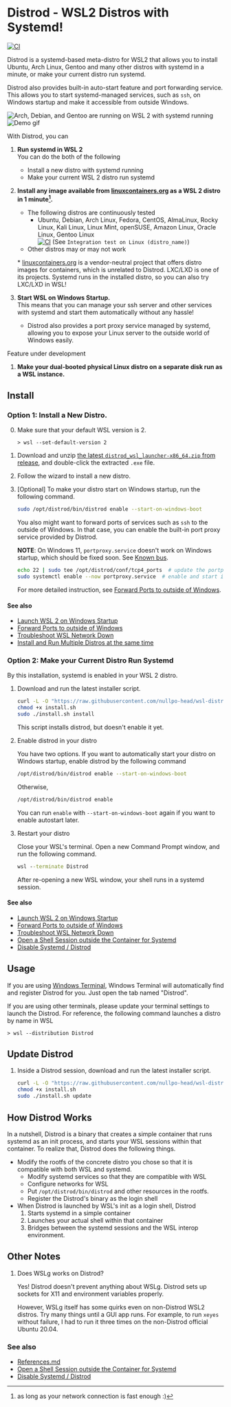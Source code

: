 # Distrod - WSL2 Distros with Systemd!

[![CI](https://github.com/nullpo-head/wsl-distrod/actions/workflows/ci.yaml/badge.svg)](https://github.com/nullpo-head/wsl-distrod/actions)

Distrod is a systemd-based meta-distro for WSL2 that allows you to install Ubuntu, Arch Linux, Gentoo and many other distros
with systemd in a minute, or make your current distro run systemd.

Distrod also provides built-in auto-start feature and port forwarding service.
This allows you to start systemd-managed services, such as `ssh`, on Windows startup and make it accessible from outside Windows.

![Arch, Debian, and Gentoo are running on WSL 2 with systemd running](docs/distrod_shot1.png)
![Demo gif](docs/distrod_demo.gif)

With Distrod, you can

1. **Run systemd in WSL 2**  
   You can do the both of the following

   - Install a new distro with systemd running
   - Make your current WSL 2 distro run systemd

2. **Install any image available from [linuxcontainers.org](https://linuxcontainers.org) as a WSL 2 distro in 1 minute[^1].**

   - The following distros are continuously tested
     - Ubuntu, Debian, Arch Linux, Fedora, CentOS, AlmaLinux,
       Rocky Linux, Kali Linux, Linux Mint, openSUSE, Amazon Linux,
       Oracle Linux, Gentoo Linux  
       [![CI](https://github.com/nullpo-head/wsl-distrod/actions/workflows/ci.yaml/badge.svg)](https://github.com/nullpo-head/wsl-distrod/actions) (See `Integration test on Linux (distro_name)`)
   - Other distros may or may not work

   \* [linuxcontainers.org](https://linuxcontainers.org) is a vendor-neutral project that offers distro images for
   containers, which is unrelated to Distrod. LXC/LXD is one of its projects.
   Systemd runs in the installed distro, so you can also try LXC/LXD in WSL!

3. **Start WSL on Windows Startup.**  
   This means that you can manage your ssh server and other services with systemd and start them automatically without any hassle!
   - Distrod also provides a port proxy service managed by systemd,
     allowing you to expose your Linux server to the outside world of Windows easily.

Feature under development

1. **Make your dual-booted physical Linux distro on a separate disk run as a WSL instance.**

[^1]: as long as your network connection is fast enough :)

## Install

### Option 1: Install a New Distro.

0. Make sure that your default WSL version is 2.

   ```console
   > wsl --set-default-version 2
   ```

1. Download and unzip [the latest `distrod_wsl_launcher-x86_64.zip` from release](https://github.com/nullpo-head/wsl-distrod/releases/latest/download/distrod_wsl_launcher-x86_64.zip), and double-click the extracted `.exe` file.

2. Follow the wizard to install a new distro.

3. \[Optional\] To make your distro start on Windows startup, run the following command.

   ```bash
   sudo /opt/distrod/bin/distrod enable --start-on-windows-boot
   ```

   You also might want to forward ports of services such as `ssh` to the outside of Windows.
   In that case, you can enable the built-in port proxy service provided by Distrod.

   **NOTE**: On Windows 11, `portproxy.service` doesn't work on Windows startup, which should be fixed soon. See [Known bus](docs/references.md#know-bugs).

   ```bash
   echo 22 | sudo tee /opt/distrod/conf/tcp4_ports  # update the portproxy.service's configuration
   sudo systemctl enable --now portproxy.service  # enable and start it
   ```

   For more detailed instruction, see [Forward Ports to outside of Windows](docs/references.md#forward-ports-to-outside-of-windows).

#### See also

- [Launch WSL 2 on Windows Startup](docs/references.md#launch-wsl-2-on-windows-startup)
- [Forward Ports to outside of Windows](docs/references.md#forward-ports-to-outside-of-windows)
- [Troubleshoot WSL Network Down](docs/references.md#troubleshoot-wsl-network-down)
- [Install and Run Multiple Distros at the same time](docs/references.md#install-and-run-multiple-distros-at-the-same-time)

### Option 2: Make your Current Distro Run Systemd

By this installation, systemd is enabled in your WSL 2 distro.

1. Download and run the latest installer script.

   ```bash
   curl -L -O "https://raw.githubusercontent.com/nullpo-head/wsl-distrod/main/install.sh"
   chmod +x install.sh
   sudo ./install.sh install
   ```

   This script installs distrod, but doesn't enable it yet.

2. Enable distrod in your distro

   You have two options.
   If you want to automatically start your distro on Windows startup, enable distrod by the following command

   ```bash
   /opt/distrod/bin/distrod enable --start-on-windows-boot
   ```

   Otherwise,

   ```bash
   /opt/distrod/bin/distrod enable
   ```

   You can run `enable` with `--start-on-windows-boot` again if you want to enable autostart later.

3. Restart your distro

   Close your WSL's terminal.
   Open a new Command Prompt window, and run the following command.

   ```bat
   wsl --terminate Distrod
   ```

   After re-opening a new WSL window, your shell runs in a systemd session.

#### See also

- [Launch WSL 2 on Windows Startup](docs/references.md#launch-wsl-2-on-windows-startup)
- [Forward Ports to outside of Windows](docs/references.md#forward-ports-to-outside-of-windows)
- [Troubleshoot WSL Network Down](docs/references.md#troubleshoot-wsl-network-down)
- [Open a Shell Session outside the Container for Systemd](docs/references.md#open-a-shell-session-outside-the-container-for-systemd)
- [Disable Systemd / Distrod](docs/references.md#disable-systemd--distrod)

## Usage

If you are using [Windows Terminal](https://github.com/microsoft/terminal),
Windows Terminal will automatically find and register Distrod for you.
Just open the tab named "Distrod".

If you are using other terminals, please update your terminal settings to launch the Distrod.
For reference, the following command launches a distro by name in WSL

```console
> wsl --distribution Distrod
```

## Update Distrod

1. Inside a Distrod session, download and run the latest installer script.

   ```bash
   curl -L -O "https://raw.githubusercontent.com/nullpo-head/wsl-distrod/main/install.sh"
   chmod +x install.sh
   sudo ./install.sh update
   ```

## How Distrod Works

In a nutshell, Distrod is a binary that creates a simple container that runs systemd as an init process,
and starts your WSL sessions within that container. To realize that, Distrod does the following things.

- Modify the rootfs of the concrete distro you chose so that it is compatible with both WSL and systemd.
  - Modify systemd services so that they are compatible with WSL
  - Configure networks for WSL
  - Put `/opt/distrod/bin/distrod` and other resources in the rootfs.
  - Register the Distrod's binary as the login shell
- When Distrod is launched by WSL's init as a login shell, Distrod
  1.  Starts systemd in a simple container
  2.  Launches your actual shell within that container
  3.  Bridges between the systemd sessions and the WSL interop environment.

## Other Notes

1. Does WSLg works on Distrod?

   Yes! Distrod doesn't prevent anything about WSLg. Distrod sets up sockets for X11 and environment variables properly.

   However, WSLg itself has some quirks even on non-Distrod WSL2 distros. Try many things until a GUI app runs.
   For example, to run `xeyes` without failure, I had to run it three times on the non-Distrod official Ubuntu 20.04.

### See also

- [References.md](docs/references.md)
- [Open a Shell Session outside the Container for Systemd](docs/references.md#open-a-shell-session-outside-the-container-for-systemd)
- [Disable Systemd / Distrod](docs/references.md#disable-systemd--distrod)
